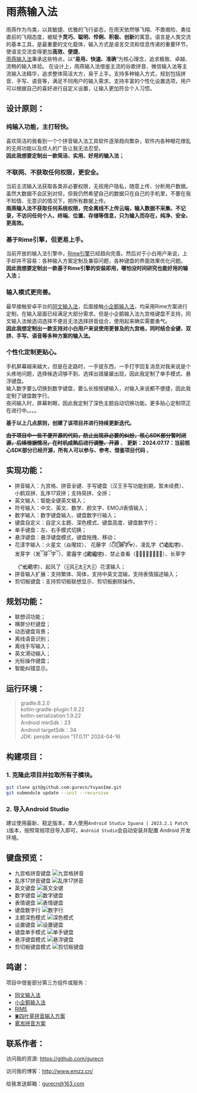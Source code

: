 # 雨燕输入法
雨燕作为鸟类，以其敏捷、优雅的飞行姿态，在雨天依然够飞翔、不畏艰险、勇往直前的飞翔态度，被赋予**灵巧、聪明、伶俐、积极、创新**的寓意。语言是人类交流的基本工具，是最重要的文化载体，输入方式是语言交流和信息传递的重要环节，使语言交流变得更加**高效、便捷**。  
[雨燕输入法](https://github.com/gurecn/YuyanIme)秉承这些特点，以“**易用、快速、准确**”为核心理念，追求极致、卓越、流畅的输入体验。 在设计上，雨燕输入法借鉴主流的谷歌拼音、微信输入法等主流输入法精华，追求整体简洁大方，易于上手。支持多种输入方式，规划包括拼音、手写、语音等，满足不同用户的输入需求。支持丰富的个性化设置选项，用户可以根据自己的喜好进行自定义设置，让输入更加符合个人习惯。
## 设计原则：
### 纯输入功能，主打轻快。
喜欢简洁的我看到一个个拼音输入法工具软件逐渐趋向繁杂，软件内各种眼花缭乱的无用功能以及烦人的广告让我无法忍受。  
**因此我想要定制出一款简洁、实用、好用的输入法；**
### 不联网、不获取任何权限，更安全。
当前主流输入法获取各类非必要权限，无视用户隐私，随意上传、分析用户数据。虽然大数据不会区别对但，但我仍然希望自己的数据只在自己的手机里，不要在我不知情、无意识的情况下，把所有数据上传。  
**雨燕输入法不获取任何系统权限，完全离线不上传云端，输入数据不采集、不记录，不访问任何个人、终端、位置、存储等信息，只为输入而存在，纯净、安全、更高效。**
### 基于Rime引擎，但更易上手。
当前开放的输入法引擎中，[Rime引擎](https://github.com/rime/librime)已经趋向完善。然后对于小白用户来说，上手却并不容易：各种输入方案定制及兼容问题，各种键盘的界面效果优化问题。  
**因此我想要定制出一款基于Rime引擎的安装即用，哪怕没时间研究也能好用的输入法；**
### 输入模式更完善。
最早接触安卓平台的[同文输入法](https://github.com/osfans)，后面接触[小企鹅输入法](https://github.com/fcitx5-android/fcitx5-android)，均采用Rime方案进行定制，在输入层面已经满足大部分需求。但是小企鹅输入法九宫格键盘不支持，同文输入法候选词选择不便且无法选择拼音组合，使用起来确实需要勇气。  
**因此我想定制出一款支持对小白用户来说使用更普及的九宫格，同时结合全键、双拼、手写、语音等多种方案的输入法。**  
### 个性化定制更贴心。
手机屏幕越来越大，但是在走路时，一手提东西，一手打字回复消息对我来说是个头疼地问题，选择候选词够不到、选择出错屡屡出现，因此我定制了单手模式、悬浮键盘。  
输入数字要么切换到数字键盘，要么长按按键输入，对输入来说都不便捷，因此我定制了键盘数字行。  
夜间输入时，屏幕刺眼，因此我定制了深色主题自动切换功能。更多贴心定制项正在进行中。。。。  

**基于以上几点原则，创建了该项目并进行持续更新迭代。**  

**~~由于项目中一些不便开源的代码，防止出现非必要的纠纷，核心SDK部分暂时闭源，后续根据情况，在时机成熟后进行调整、开源~~** 。
**更新：2024.07.17：当前核心SDK部分已经开源，所有人可以参与、参考、借鉴项目代码** 。

## 实现功能：
+ 拼音输入：九宫格、拼音全键、手写键盘（汉王手写功能到期，暂未续费）、小鹤双拼、乱序17双拼；支持简拼、全拼；
+ 英文输入：智能全键英文输入； 
+ 符号输入：中文、英文、数学、颜文字、EMOJI表情输入；
+ 数字输入：数字键盘输入、键盘数字行输入； 
+ 键盘自定义：自定义主题、深色模式、键盘高度、键盘数字行； 
+ 单手键盘：左、右手模式切换；
+ 悬浮键盘：悬浮键盘模式，键盘拖拽、移动；
+ 花漾字输入：火星文（焱暒妏）、 花藤字（ζั͡花ั͡藤ั͡字ั͡✾）、凌乱字（"҉҉҉凌҉҉҉乱҉҉҉字҉҉҉）、发芽字（发ོ芽ོ字ོ）、雾霾字（҈҈҈҈雾҈҈҈҈霾҈҈҈҈字҈҈҈҈）、禁止查看（禁⃠止⃠查⃠看⃠）、长草字（"҈长҉҉҈草҉҉҈字҉）、起风了（=͟͟͞͞风=͟͟͞͞太=͟͟͞͞大=͟͟͞͞）花漾输入； 
+ 拼音输入扩展：支持繁体、简体，支持中英文混输，支持表情描述输入；
+ 剪切板键盘：支持剪切板联想显示、剪切板删除操作。

## 规划功能：
* 联想词功能；
* 横屏分栏键盘；
* 动态键盘背景；
* 离线语音识别；
* 离线手写输入；
* 英文滑动输入；
* 光标操作键盘；
* 智能纠错显示。

## 运行环境：
> gradle:8.2.0  
> kotlin-gradle-plugin:1.9.22  
> kotlin-serialization:1.9.22  
> Android minSdk：23  
> Android targetSdk：34  
> JDK: penjdk version "17.0.11" 2024-04-16

## 构建项目：
### 1. 克隆此项目并拉取所有子模块。
```sh
git clone git@github.com:gurecn/YuyanIme.git
git submodule update --init --recursive
```
### 2. 导入Android Studio
建议使用最新、稳定版本，本人使用`Android Studio Iguana | 2023.2.1 Patch 1`版本，按照常规项目导入即可，`Android Studio`会自动安装并配置 Android 开发环境。

## 键盘预览：
* 九宫格拼音键盘
  ![九宫格拼音](./images/T9.webp)
* 乱序17拼音键盘
  ![乱序17拼音](./images/lx17.webp)
* 英文键盘
  ![英文全键](./images/qwerty.webp)
* 数字键盘
  ![数字键盘](./images/number.webp)
* 表情键盘
  ![表情键盘](./images/emoji.webp)
* 键盘数字行
  ![数字行](./images/numberline.webp)
* 主题深色模式
  ![深色模式](./images/dark.webp)
* 设置键盘
  ![设置键盘](./images/setting.webp)
* 键盘单手模式
  ![单手键盘](./images/onehand.webp)
* 悬浮键盘模式
  ![悬浮键盘](./images/FloatKeyboard.webp)
* 剪切板键盘模式
  ![剪切板键盘](./images/ClipBoard.webp)

## 鸣谢：
项目中借鉴部分第三方组件或服务：
- [同文输入法](https://github.com/osfans)
- [小企鹅输入法](https://github.com/fcitx5-android/fcitx5-android)
- [RIME](http://rime.im)
- [🍀四叶草拼音输入方案](https://github.com/fkxxyz/rime-cloverpinyin)
- [雾凇拼音方案](https://github.com/iDvel/rime-ice)


## 联系作者：
访问我的资源: <a href="https://github.com/gurecn">https://github.com/gurecn</a>  
  
访问我的博客：<a href="http://www.emzz.cn/">http://www.emzz.cn/</a>  

给我发送邮箱：[gurecn@163.com](mailto:gurecn@163.com)




